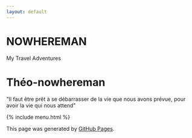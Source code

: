 ```yaml
---
layout: default
---
```


# NOWHEREMAN
My Travel Adventures

# Théo-nowhereman

"Il faut être prêt à se débarrasser de la vie que nous avons prévue, pour avoir la vie qui nous attend"

{% include menu.html %}

This page was generated by [GitHub Pages](https://pages.github.com).
